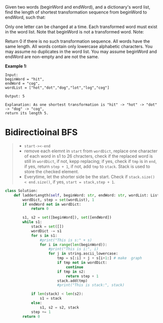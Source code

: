 Given two words (beginWord and endWord), and a dictionary's word list, find the length of shortest transformation sequence from beginWord to endWord, such that:

Only one letter can be changed at a time.
Each transformed word must exist in the word list. Note that beginWord is not a transformed word.
Note:

Return 0 if there is no such transformation sequence.
All words have the same length.
All words contain only lowercase alphabetic characters.
You may assume no duplicates in the word list.
You may assume beginWord and endWord are non-empty and are not the same.

**Example 1:**
```
Input:
beginWord = "hit",
endWord = "cog",
wordList = ["hot","dot","dog","lot","log","cog"]

Output: 5

Explanation: As one shortest transformation is "hit" -> "hot" -> "dot" -> "dog" -> "cog",
return its length 5.
```
# Bidirectioinal BFS
>* ```start-><-end```
>* remove each elemnt in ```start``` from ```wordDict```, replace one character of each word in s1 to 26 chracters, check if the replaced word is still in ```wordDict```, if not, kepp replacing; if yes, check if ```tmp``` is in ```end```, if yes, return ```step + 1```, if not, add ```tmp``` to ```stack```. Stack is used to store the checked element.
>* Everytime, let the shorter side be the start. Check if ```stack.size() < end.size()```, if yes, ```start = stack,step + 1```.

```python
class Solution:
    def ladderLength(self, beginWord: str, endWord: str, wordList: List[str]) -> int:
        wordDict, step = set(wordList), 1
        if endWord not in wordDict:
            return 0

        s1, s2 = set([beginWord]), set([endWord])
        while s1:
            stack = set([])
            wordDict -= s1
            for s in s1:
                #print("This is s:" + s)
                for i in range(len(beginWord)):
                    #print("This is i:", i)
                    for j in string.ascii_lowercase:
                        tmp = s[:i] + j + s[i+1:] # make  graph
                        if tmp not in wordDict:
                            continue
                        if tmp in s2:
                            return step + 1
                        stack.add(tmp)
                        #print("This is stack:", stack)

            if len(stack) < len(s2):
                s1 = stack
            else:
                s1, s2 = s2, stack
            step += 1
        return 0
```
